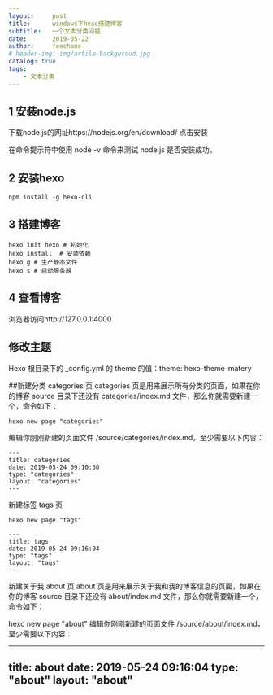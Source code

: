 ```yaml
---
layout:     post
title:      windows下hexo搭建博客
subtitle:   一个文本分类问题
date:       2019-05-22
author:     foochane
# header-img: img/artile-backguroud.jpg
catalog: true
tags:
    - 文本分类
---
```


## 1 安装node.js
下载node.js的网址https://nodejs.org/en/download/
点击安装

在命令提示符中使用 node -v 命令来测试 node.js 是否安装成功。

## 2 安装hexo
```
npm install -g hexo-cli
```

## 3 搭建博客

```
hexo init hexo # 初始化
hexo install  # 安装依赖
hexo g # 生产静态文件
hexo s # 启动服务器
```

## 4 查看博客
浏览器访问http://127.0.0.1:4000


## 修改主题
 Hexo 根目录下的 _config.yml 的 theme 的值：theme: hexo-theme-matery

##新建分类 categories 页
categories 页是用来展示所有分类的页面，如果在你的博客 source 目录下还没有 categories/index.md 文件，那么你就需要新建一个，命令如下：
```
hexo new page "categories"
```
编辑你刚刚新建的页面文件 /source/categories/index.md，至少需要以下内容：
```
---
title: categories
date: 2019-05-24 09:10:30
type: "categories"
layout: "categories"
---
```
新建标签 tags 页
```
hexo new page "tags"
```

```
---
title: tags
date: 2019-05-24 09:16:04
type: "tags"
layout: "tags"
---
```

新建关于我 about 页
about 页是用来展示关于我和我的博客信息的页面，如果在你的博客 source 目录下还没有 about/index.md 文件，那么你就需要新建一个，命令如下：

hexo new page "about"
编辑你刚刚新建的页面文件 /source/about/index.md，至少需要以下内容：

---
title: about
date: 2019-05-24 09:16:04
type: "about"
layout: "about"
---

